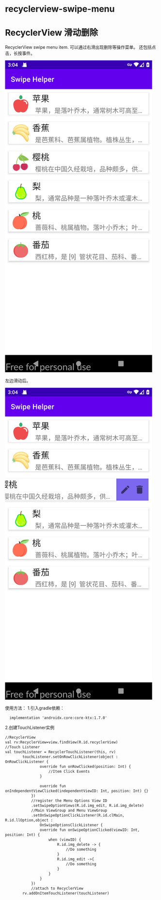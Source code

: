 # recyclerview-swipe-menu
# RecyclerView 滑动删除
RecyclerView swipe menu item.
可以通过右滑出现删除等操作菜单。
还包括点击，长按事件。


![效果](img/screenshot1.png "效果图1")  

左边滑动后。  

![效果](img/screenshot2.png "效果图2")  

使用方法：
1.引入gradle依赖：
```
  implementation 'androidx.core:core-ktx:1.7.0'

```

2.创建TouchListener实例
```
//RecyclerView
val rv:RecyclerView=view.findView(R.id.recyclerView)
//Touch Listener
val touchListener = RecyclerTouchListener(this, rv)
        touchListener.setOnRowClickListener(object : OnRowClickListener {
                override fun onRowClicked(position: Int) {
                    //Item Click Events
                }

                override fun onIndependentViewClicked(independentViewID: Int, position: Int) {}
            })
            //register the Menu Options View ID
            .setSwipeOptionViews(R.id.img_edit, R.id.img_delete)
            //Main ViewGroup and Menu ViewGroup
            .setOnSwipeOptionClickListener(R.id.clMain, R.id.llOption,object :
                OnSwipeOptionsClickListener {
                override fun onSwipeOptionClicked(viewID: Int, position: Int) {
                    when (viewID) {
                        R.id.img_delete -> {
                            //Do something
                        }
                        R.id.img_edit ->{
                            //Do something
                        }
                    }
                }
            })
            //attach to RecyclerView
        rv.addOnItemTouchListener(touchListener)

```